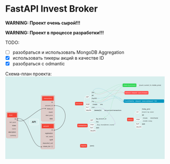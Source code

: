 # FastAPI Invest Broker
**WARNING: Проект очень сырой!!!**

**WARNING: Проект в процессе разработки!!!**

TODO:
- [ ] разобраться и использовать MongoDB Aggregation
- [X] использовать тикеры акций в качестве ID
- [X] разобраться с odmantic 

Схема-план проекта:
![Screenshot](screenshot.png)
